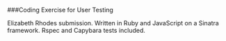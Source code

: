 ###Coding Exercise for User Testing

Elizabeth Rhodes submission. Written in Ruby and JavaScript on a Sinatra framework. Rspec and Capybara tests included.
